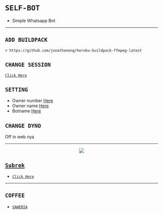 # ```SELF-BOT```
- Simple Whatsapp Bot
-------

## `ADD BUILDPACK`

```
> https://github.com/jonathanong/heroku-buildpack-ffmpeg-latest
```

## `CHANGE SESSION`

[`Click Here`](https://github.com/Ag-Gilang/bot-alpha7/blob/master/session.json#L1)

## `SETTING`

- Owner number [Here](https://github.com/Ag-Gilang/bot-alpha7/blob/master/settings.json#L4)
- Owner name [Here](https://github.com/Ag-Gilang/bot-alpha7/blob/master/settings.json#L13)
- Botname [Here](https://github.com/Ag-Gilang/bot-alpha7/blob/master/settings.json#L14)

## `CHANGE DYNO`

Off in web nya

----------

<p align="center">
  <a href="https://youtu.be/_CP2_1Yqauo"><img src="https://a.top4top.io/p_20888ybra1.jpg" />
</p>

## ```Subrek```

- [`Click Here`](https://youtube.com/channel/UC0RPdUd0lLprcHWkKP-0wOA)<br>

----------


## ```COFFEE```

- [`SAWERIA`](https://saweria.co/Aryagilang)

